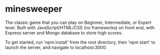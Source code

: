 # minesweeper

The classic game that you can play on Beginner, Intermediate, or Expert level.  Built with JavaScript/HTML/CSS (no frameworks) on front end, with Express server and Mongo database to store high scores.

To get started, run 'npm install' from the root directory, then 'npm start' to launch the server, and navigate to localhost:3000.
